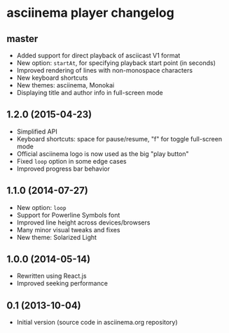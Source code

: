 # asciinema player changelog

## master

* Added support for direct playback of asciicast V1 format
* New option: `startAt`, for specifying playback start point (in seconds)
* Improved rendering of lines with non-monospace characters
* New keyboard shortcuts
* New themes: asciinema, Monokai
* Displaying title and author info in full-screen mode

## 1.2.0 (2015-04-23)

* Simplified API
* Keyboard shortcuts: space for pause/resume, "f" for toggle full-screen mode
* Official asciinema logo is now used as the big "play button"
* Fixed `loop` option in some edge cases
* Improved progress bar behavior

## 1.1.0 (2014-07-27)

* New option: `loop`
* Support for Powerline Symbols font
* Improved line height across devices/browsers
* Many minor visual tweaks and fixes
* New theme: Solarized Light

## 1.0.0 (2014-05-14)

* Rewritten using React.js
* Improved seeking performance

## 0.1 (2013-10-04)

* Initial version (source code in asciinema.org repository)
